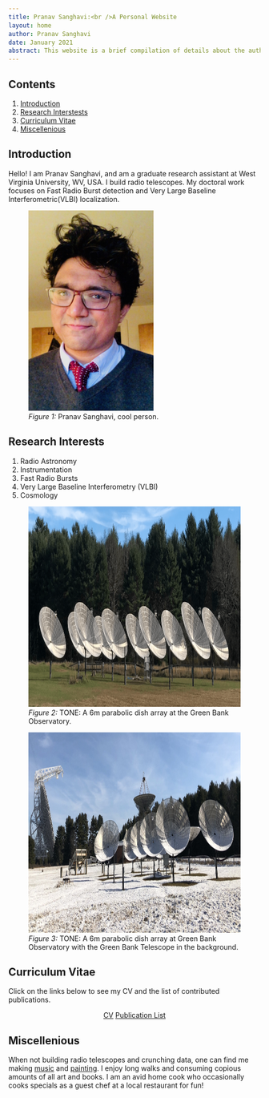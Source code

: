 ```yaml
---
title: Pranav Sanghavi:<br />A Personal Website
layout: home
author: Pranav Sanghavi
date: January 2021
abstract: This website is a brief compilation of details about the author. I direct the reader to pertinent information. This is an eternal work in progress <i class="fa fa-cog fa-spin"></i>
---
```


<nav role="navigation" class="toc">
    <h2>Contents</h2>
    <ol>
        <li><a href="#intro">Introduction</a></li>
        <li><a href="#research">Research Interstests</a></li>
        <li><a href="#cv">Curriculum Vitae</a></li>
        <li><a href="#misc">Miscellenious</a></li>
    </ol>
</nav>

<div id="ToC"></div>

<h2 id="intro">Introduction</h2>

Hello! I am Pranav Sanghavi, and am a graduate research assistant at West Virginia University, WV, USA. I build radio
telescopes. My doctoral work focuses on Fast Radio Burst detection and Very Large Baseline Interferometric(VLBI)
localization.

<figure>
    <img src="/images/pranav.jpeg" loading="lazy" alt="Pranav" width="250" height="400" />
    <figcaption>
        <em>Figure 1:</em> Pranav Sanghavi, cool person.
        <a href=""></a>
    </figcaption>
</figure>

<h2 id="research">Research Interests</h2>
<ol>
    <li> Radio Astronomy </li>
    <li> Instrumentation </li>
    <li> Fast Radio Bursts </li>
    <li> Very Large Baseline Interferometry (VLBI) </li>
    <li> Cosmology </li>
</ol>
<figure>
    <img src="/images/tone.png" loading="lazy" alt="TONE: Array of radio telescope dishes" width="600" height="400" />
    <figcaption>
        <em>Figure 2:</em> TONE: A 6m parabolic dish array at the Green Bank Observatory.
        <a href=""></a>
    </figcaption>
</figure>

<figure>
    <img src="/images/tone.jpeg" loading="lazy" alt="TONE: Array of radio telescope dishes" width="600" height="400" />
    <figcaption>
        <em>Figure 3:</em> TONE: A 6m parabolic dish array at Green Bank Observatory with the Green Bank Telescope
        in the background.
        <a href=""></a>
    </figcaption>
</figure>

<h2 id="cv">Curriculum Vitae</h2>

Click on the links below to see my CV and the list of contributed publications.

<div style="text-align: center;">
    <a href="{{ site.url }}/cv/" class="button">CV</a>
    <a href="{{ site.url }}/pub_list" class="button">Publication List</a>
</div>

<h2 id="misc">Miscellenious</h2>

When not building radio telescopes and crunching data, one can find me making <a
    href="https://m.soundcloud.com/pranav-sanghavi">music</a> and <a href="https://dimensionslost.com/">painting</a>. I
enjoy long walks and consuming copious amounts of all art and books. I am an avid home cook who occasionally cooks
specials as a guest chef at a local restaurant for fun!

<script type="text/javascript">
    // Get ToC div
    toc = document.getElementById("ToC");
    //Add a header
    tocHeader = document.createElement("h2");
    tocHeader.innerText="Table of contents";
    toc.appendChild(tocHeader);
    
    // Create a list for the ToC entries
    tocList = document.createElement("ol");    

    // Get the h3 tags - ToC entries
    headers = document.getElementsByTagName("h2");

    // For each h3
    for (i = 2; i < headers.length; i++){
      
      // Create an id
      name = "h"+i;
      headers[i].id=name;
      
      // a list item for the entry
      tocListItem = document.createElement("li");

      // a link for the h2
      tocEntry = document.createElement("a");
      tocEntry.setAttribute("href","#"+name);
      tocEntry.innerText=headers[i].innerText;

      tocListItem.appendChild(tocEntry);
      tocList.appendChild(tocListItem);
    }
    toc.appendChild(tocList);
</script>

